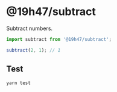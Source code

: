 # @19h47/subtract

Subtract numbers.

```javascript
import subtract from '@19h47/subtract';

subtract(2, 1); // 1
```

## Test

```bash
yarn test
```

